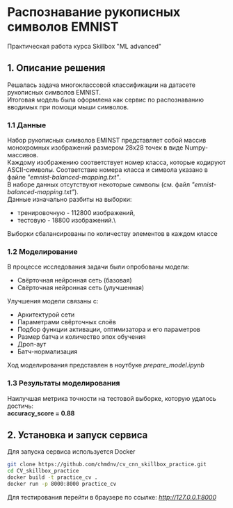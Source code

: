# Распознавание рукописных символов EMNIST
Практическая работа курса Skillbox "ML advanced" 

## 1. Описание решения

Решалась задача многоклассовой классификации на датасете рукописных символов EMNIST.\
Итоговая модель была оформлена как сервис по распознаванию вводимых при помощи мыши символов.

### 1.1 Данные
Набор рукописных символов EMINST представляет собой массив монохромных изображений размером 28х28 точек в виде Numpy-массивов.\
Каждому изображению соответствует номер класса, которые кодируют ASCII-символы. Соответствие номера класса и символа указано в файле *"emnist-balanced-mapping.txt"*.\
В наборе данных отсутствуют некоторые символы (см. файл *"emnist-balanced-mapping.txt"*).\
Данные изначально разбиты на выборки:
* тренировочную - 112800 изображений,
* тестовую - 18800 изображений.\

Выборки сбалансированы по количеству элементов в каждом классе

### 1.2 Моделирование
В процессе исследования задачи были опробованы модели:
* Cвёрточная нейронная сеть (базовая)
* Cвёрточная нейронная сеть (улучшенная)
 
Улучшения модели связаны с:
* Архитектурой сети
* Параметрами свёрточных слоёв
* Подбор функции активации, оптимизатора и его параметров
* Размер батча и количество эпох обучения
* Дроп-аут
* Батч-нормализация

Ход моделирования представлен в ноутбуке *prepare_model.ipynb*


### 1.3 Результаты моделирования
Наилучшая метрика точности на тестовой выборке, которую удалось достичь:\
**accuracy_score = 0.88**


## 2. Установка и запуск сервиса

Для запуска сервиса используется Docker


```bash
git clone https://github.com/chmdnv/cv_cnn_skillbox_practice.git
cd CV_skillbox_practice
docker build -t practice_cv .
docker run -p 8000:8000 practice_cv
```

Для тестирования перейти в браузере по ссылке:
*http://127.0.0.1:8000*